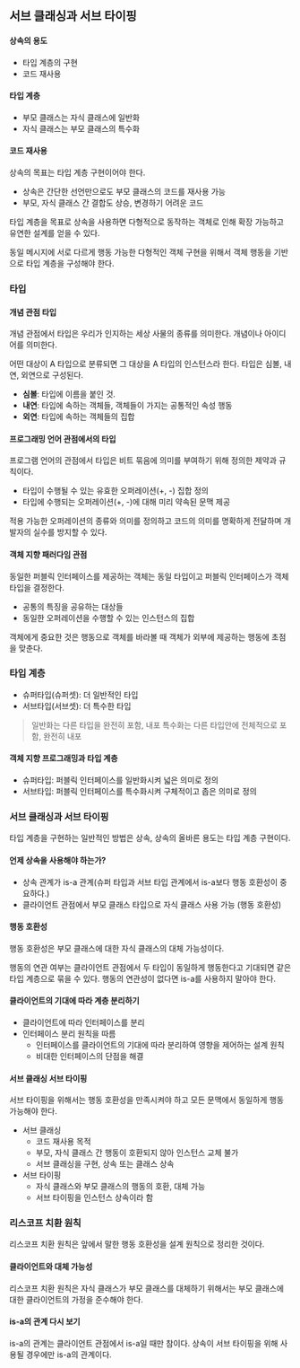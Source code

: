 ## 서브 클래싱과 서브 타이핑

#### 상속의 용도

- 타입 계층의 구현
- 코드 재사용

#### 타입 계층

- 부모 클래스는 자식 클래스에 일반화
- 자식 클래스는 부모 클래스의 특수화

#### 코드 재사용

상속의 목표는 타입 계층 구현이어야 한다.

- 상속은 간단한 선언만으로도 부모 클래스의 코드를 재사용 가능
- 부모, 자식 클래스 간 결합도 상승, 변경하기 어려운 코드

타입 계층을 목표로 상속을 사용하면 다형적으로 동작하는 객체로 인해 확장 가능하고 유연한 설계를 얻을 수 있다.

동일 메시지에 서로 다르게 행동 가능한 다형적인 객체 구현을 위해서 객체 행동을 기반으로 타입 계층을 구성해야 한다.

### 타입

#### 개념 관점 타입

개념 관점에서 타입은 우리가 인지하는 세상 사물의 종류를 의미한다. 개념이나 아이디어를 의미한다.

어떤 대상이 A 타입으로 분류되면 그 대상을 A 타입의 인스턴스라 한다. 타입은 심볼, 내연, 외연으로 구성된다.

- **심볼**: 타입에 이름을 붙인 것.
- **내연**: 타입에 속하는 객체들, 객체들이 가지는 공통적인 속성 행동
- **외연**: 타입에 속하는 객체들의 집합
  
#### 프로그래밍 언어 관점에서의 타입

프로그램 언어의 관점에서 타입은 비트 묶음에 의미를 부여하기 위해 정의한 제약과 규칙이다.

- 타입이 수행될 수 있는 유효한 오퍼레이션(+, -) 집합 정의
- 타입에 수행되는 오퍼레이션(+, -)에 대해 미리 약속된 문맥 제공

적용 가능한 오퍼레이션의 종류와 의미를 정의하고 코드의 의미를 명확하게 전달하며 개발자의 실수를 방지할 수 있다.

#### 객체 지향 패러다임 관점

동일한 퍼블릭 인터페이스를 제공하는 객체는 동일 타입이고 퍼블릭 인터페이스가 객체 타입을 결정한다.

- 공통의 특징을 공유하는 대상들
- 동일한 오퍼레이션을 수행할 수 있는 인스턴스의 집합

객체에게 중요한 것은 행동으로 객체를 바라볼 때 객체가 외부에 제공하는 행동에 초점을 맞춘다.

### 타입 계층

- 슈퍼타입(슈퍼셋): 더 일반적인 타입
- 서브타입(서브셋): 더 특수한 타입

> 일반화는 다른 타입을 완전히 포함, 내포
> 특수화는 다른 타입안에 전체적으로 포함, 완전히 내포

#### 객체 지향 프로그래밍과 타입 계층

- 슈퍼타입: 퍼블릭 인터페이스를 일반화시켜 넓은 의미로 정의
- 서브타입: 퍼블릭 인터페이스를 특수화시켜 구체적이고 좁은 의미로 정의

### 서브 클래싱과 서브 타이핑

타입 계층을 구현하는 일반적인 방법은 상속, 상속의 올바른 용도는 타입 계층 구현이다.

#### 언제 상속을 사용해야 하는가?

- 상속 관계가 is-a 관계(슈퍼 타입과 서브 타입 관계에서 is-a보다 행동 호환성이 중요하다.)
- 클라이언트 관점에서 부모 클래스 타입으로 자식 클래스 사용 가능 (행동 호환성)

#### 행동 호환성

행동 호환성은 부모 클래스에 대한 자식 클래스의 대체 가능성이다.

행동의 연관 여부는 클라이언트 관점에서 두 타입이 동일하게 행동한다고 기대되면 같은 타입 계층으로 묶을 수 있다. 행동의 연관성이 없다면 is-a를 사용하지 말아야 한다.

#### 클라이언트의 기대에 따라 계층 분리하기

- 클라이언트에 따라 인터페이스를 분리
- 인터페이스 분리 원칙을 따름
  - 인터페이스를 클라이언트의 기대에 따라 분리하여 영향을 제어하는 설계 원칙
  - 비대한 인터페이스의 단점을 해결

#### 서브 클래싱 서브 타이핑

서브 타이핑을 위해서는 행동 호환성을 만족시켜야 하고 모든 문맥에서 동일하게 행동 가능해야 한다.

- 서브 클래싱
  - 코드 재사용 목적
  - 부모, 자식 클래스 간 행동이 호환되지 않아 인스턴스 교체 불가
  - 서브 클래싱을 구현, 상속 또는 클래스 상속
- 서브 타이핑
  - 자식 클래스와 부모 클래스의 행동의 호환, 대체 가능
  - 서브 타이핑을 인스턴스 상속이라 함

### 리스코프 치환 원칙

리스코프 치환 원칙은 앞에서 말한 행동 호환성을 설계 원칙으로 정리한 것이다.

#### 클라이언트와 대체 가능성

리스코프 치환 원칙은 자식 클래스가 부모 클래스를 대체하기 위해서는 부모 클래스에 대한 클라이언트의 가정을 준수해야 한다.

#### is-a의 관계 다시 보기

is-a의 관계는 클라이언트 관점에서 is-a일 때만 참이다.
상속이 서브 타이핑을 위해 사용될 경우에만 is-a의 관계이다.
